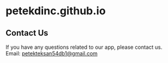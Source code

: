 # petekdinc.github.io

## Contact Us<br>
If you have any questions related to our app, please contact us.<br>
Email: <petekteksan54db1@gmail.com>
